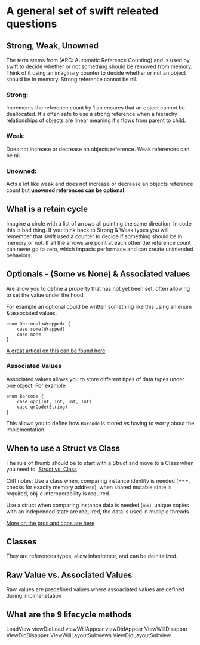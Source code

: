 # A general set of swift releated questions

## Strong, Weak, Unowned
The term stems from (ARC: Automatic Reference Counting) and is used by swift to decide whether or not something should be removed from memory. Think of it using an imaginary counter to decide whether or not an object should be in memory. Strong reference cannot be nil. 

### Strong: 
Increments the reference count by 1 an ensures that an object cannot be deallocated. It's often safe to use a strong reference when a hierachy relationships of objects are linear meaning it's flows from parent to child. 

### Weak: 
Does not increase or decrease an objects reference. Weak references can be nil. 

### Unowned: 
Acts a lot like weak and does not increase or decrease an objects reference count but **unowned references can be optional**


## What is a retain cycle 
Imagine a circle with a list of arrows all pointing the same direction. In code this is bad thing. If you think back to Strong & Weak types you will remember that swift used a counter to decide if something should be in memory or not. If all the arrows are point at each other the reference count can never go to zero, which impacts performace and can create unintended behaviors. 

## Optionals - (Some vs None) & Associated values
Are allow you to define a property that has not yet been set, often allowing to set the value under the hood. 

For example an optional could be written something like this using an enum & associated values. 

```
enum Optional<Wrapped> {
    case some(Wrapped)
    case none
}
```
[A great artical on this can be found here](https://khanlou.com/2018/04/enums-and-optionals/)

### Associated Values 
Associated values allows you to store different tipes of data types under one object. For example 

```
enum Barcode {
    case upc(Int, Int, Int, Int)
    case qrCode(String)
}
```

This allows you to define how `Barcode` is stored vs having to worry about the implementation. 


## When to use a Struct vs Class 
The rule of thumb should be to start with a Struct and move to a Class when you need to. [Struct vs. Class](https://medium.com/swift-coding/when-to-use-class-or-struct-in-swift-e6037147c1d)

Cliff notes: Use a class when, comparing instance identity is needed (===, checks for exactly memory address), when shared mutable state is required, obj-c interoperability is required. 

Use a struct when comparing instance data is needed (==), unique copies with an independed state are required, the data is used in mutliple threads. 

[More on the pros and cons are here](https://www.avanderlee.com/swift/struct-class-differences/)

## Classes 
They are references types, allow inheritence, and can be deinitalized. 

## Raw Value vs. Associated Values
Raw values are predefined values where assoaciated values are defined during implmenetation

## What are the 9 lifecycle methods 

LoadView
viewDidLoad
viewWillAppear
viewDidAppear
ViewWillDisappar
ViewDidDisapper
ViewWillLayoutSubviews
ViewDidLayoutSubview